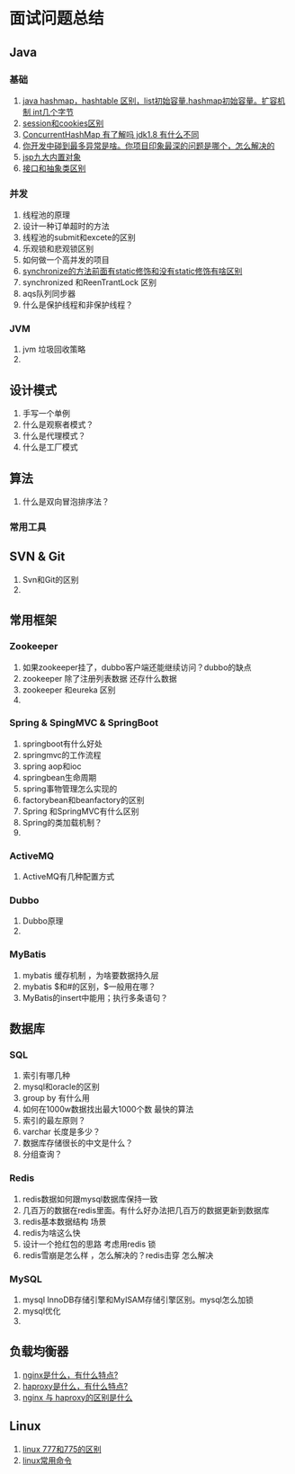# 面试问题总结

## Java
### 基础
1. [java hashmap，hashtable 区别，list初始容量.hashmap初始容量。扩容机制 int几个字节](doc/java/base/base.md)
2. [session和cookies区别](doc/java/base/base.md)
3. [ConcurrentHashMap  有了解吗 jdk1.8 有什么不同](doc/java/base/base.md)
4. [你开发中碰到最多异常是啥。你项目印象最深的问题是哪个，怎么解决的](doc/java/base/base.md)
5. [jsp九大内置对象](doc/java/base/base.md)
6. [接口和抽象类区别](doc/java/base/base.md)

### 并发
1. 线程池的原理
2. 设计一种订单超时的方法
3. 线程池的submit和excete的区别
4. 乐观锁和悲观锁区别
5. 如何做一个高并发的项目
6. [synchronize的方法前面有static修饰和没有static修饰有啥区别](doc/java/concurrent/concurrent.md)
7. synchronized 和ReenTrantLock 区别
8. aqs队列同步器
9. 什么是保护线程和非保护线程？
### JVM
1. jvm 垃圾回收策略
2.
## 设计模式
1. 手写一个单例
2. 什么是观察者模式？
3. 什么是代理模式？
4. 什么是工厂模式


## 算法
1. 什么是双向冒泡排序法？

### 常用工具
## SVN & Git
1. Svn和Git的区别
2.

## 常用框架
### Zookeeper
1. 如果zookeeper挂了，dubbo客户端还能继续访问？dubbo的缺点
2. zookeeper 除了注册列表数据 还存什么数据
3. zookeeper  和eureka 区别
4.

### Spring & SpingMVC & SpringBoot  
1. springboot有什么好处
2. springmvc的工作流程
3. spring aop和ioc
4. springbean生命周期
5. spring事物管理怎么实现的
6. factorybean和beanfactory的区别
7. Spring 和SpringMVC有什么区别
8. Spring的类加载机制？
9.
### ActiveMQ
1. ActiveMQ有几种配置方式

### Dubbo
1. Dubbo原理
2.


### MyBatis
1. mybatis 缓存机制 ，为啥要数据持久层
2. mybatis $和#的区别，$一般用在哪？
3. MyBatis的insert中能用；执行多条语句？

## 数据库
### SQL
1. 索引有哪几种
2. mysql和oracle的区别
3. group by 有什么用
4. 如何在1000w数据找出最大1000个数 最快的算法
5. 索引的最左原则？
6. varchar 长度是多少？
7. 数据库存储很长的中文是什么？
8. 分组查询？

### Redis
1. redis数据如何跟mysql数据库保持一致  
2. 几百万的数据在redis里面。有什么好办法把几百万的数据更新到数据库
3. redis基本数据结构 场景
4. redis为啥这么快
5. 设计一个抢红包的思路 考虑用redis 锁
6. redis雪崩是怎么样 ，怎么解决的？redis击穿 怎么解决

### MySQL
1. mysql InnoDB存储引擎和MyISAM存储引擎区别。mysql怎么加锁
2. mysql优化
3.

## 负载均衡器
1. [nginx是什么，有什么特点?](doc/nginxharpoxy/nginxhaproxy.md)
2. [haproxy是什么，有什么特点?](doc/nginxhaproxy/nginxhaproxy.md)
3. [nginx 与 haproxy的区别是什么](doc/nginxhaproxy/nginxhaproxy.md)

## Linux
1. [linux 777和775的区别](doc/linux/linux.md)
2. [linux常用命令](doc/linux/linux.md)
